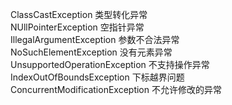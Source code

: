 ClassCastException 类型转化异常  
NUllPointerException 空指针异常  
IllegalArgumentException 参数不合法异常  
NoSuchElementException 没有元素异常  
UnsupportedOperationException 不支持操作异常  
IndexOutOfBoundsException 下标越界问题  
ConcurrentModificationException 不允许修改的异常
